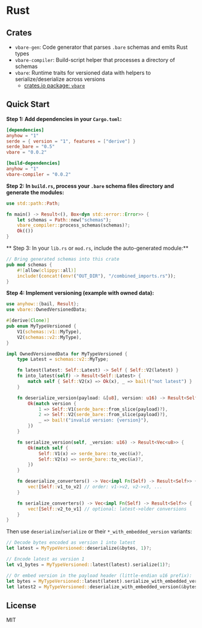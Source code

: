 # Rust

## Crates

- `vbare-gen`: Code generator that parses `.bare` schemas and emits Rust types
- `vbare-compiler`: Build-script helper that processes a directory of schemas
- `vbare`: Runtime traits for versioned data with helpers to serialize/deserialize across versions
    - [crates.io package: `vbare`](https://crates.io/crates/vbare)

## Quick Start

**Step 1: Add dependencies in your `Cargo.toml`:**

```toml
[dependencies]
anyhow = "1"
serde = { version = "1", features = ["derive"] }
serde_bare = "0.5"
vbare = "0.0.2"

[build-dependencies]
anyhow = "1"
vbare-compiler = "0.0.2"
```

**Step 2: In `build.rs`, process your `.bare` schema files directory and generate the modules:**

```rust
use std::path::Path;

fn main() -> Result<(), Box<dyn std::error::Error>> {
    let schemas = Path::new("schemas");
    vbare_compiler::process_schemas(schemas)?;
    Ok(())
}
```

** Step 3: In your `lib.rs` or `mod.rs`, include the auto-generated module:**

```rust
// Bring generated schemas into this crate
pub mod schemas {
    #![allow(clippy::all)]
    include!(concat!(env!("OUT_DIR"), "/combined_imports.rs"));
}
```

**Step 4: Implement versioning (example with owned data):**

```rust
use anyhow::{bail, Result};
use vbare::OwnedVersionedData;

#[derive(Clone)]
pub enum MyTypeVersioned {
    V1(schemas::v1::MyType),
    V2(schemas::v2::MyType),
}

impl OwnedVersionedData for MyTypeVersioned {
    type Latest = schemas::v2::MyType;

    fn latest(latest: Self::Latest) -> Self { Self::V2(latest) }
    fn into_latest(self) -> Result<Self::Latest> {
        match self { Self::V2(x) => Ok(x), _ => bail!("not latest") }
    }

    fn deserialize_version(payload: &[u8], version: u16) -> Result<Self> {
        Ok(match version {
            1 => Self::V1(serde_bare::from_slice(payload)?),
            2 => Self::V2(serde_bare::from_slice(payload)?),
            _ => bail!("invalid version: {version}"),
        })
    }

    fn serialize_version(self, _version: u16) -> Result<Vec<u8>> {
        Ok(match self {
            Self::V1(x) => serde_bare::to_vec(&x)?,
            Self::V2(x) => serde_bare::to_vec(&x)?,
        })
    }

    fn deserialize_converters() -> Vec<impl Fn(Self) -> Result<Self>> {
        vec![Self::v1_to_v2] // order: v1->v2, v2->v3, ...
    }

    fn serialize_converters() -> Vec<impl Fn(Self) -> Result<Self>> {
        vec![Self::v2_to_v1] // optional: latest->older conversions
    }
}
```

Then use `deserialize`/`serialize` or their `*_with_embedded_version` variants:

```rust
// Decode bytes encoded as version 1 into latest
let latest = MyTypeVersioned::deserialize(&bytes, 1)?;

// Encode latest as version 1
let v1_bytes = MyTypeVersioned::latest(latest).serialize(1)?;

// Or embed version in the payload header (little-endian u16 prefix):
let bytes = MyTypeVersioned::latest(latest).serialize_with_embedded_version(2)?;
let latest2 = MyTypeVersioned::deserialize_with_embedded_version(&bytes)?;
```

## License

MIT
